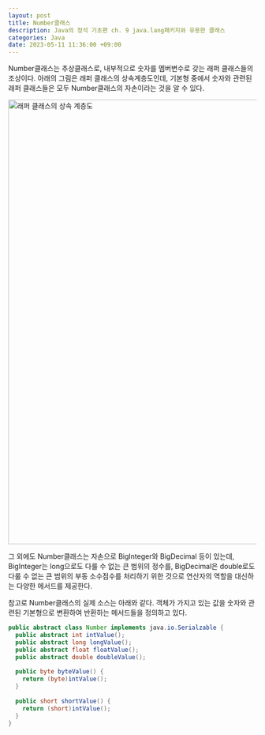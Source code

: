```yaml
---
layout: post
title: Number클래스
description: Java의 정석 기초편 ch. 9 java.lang패키지와 유용한 클래스
categories: Java
date: 2023-05-11 11:36:00 +09:00
---
```

Number클래스는 추상클래스로, 내부적으로 숫자를 멤버변수로 갖는 래퍼 클래스들의 조상이다. 아래의 그림은 래퍼 클래스의 상속계층도인데, 기본형 중에서 숫자와 관련된 래퍼 클래스들은 모두 Number클래스의 자손이라는 것을 알 수 있다.

<img src="https://github.com/johnkdk609/johnkdk609.github.io/assets/88493727/f4c6a1e5-63c9-4b90-ada4-e3a8becee0f5" width="900" title="[자바의 정석 - 기초편] ch9-25~27 래퍼클래스, Number클래스" alt="래퍼 클래스의 상속 계층도"></img>

그 외에도 Number클래스는 자손으로 BigInteger와 BigDecimal 등이 있는데, BigInteger는 long으로도 다룰 수 없는 큰 범위의 정수를, BigDecimal은 double로도 다룰 수 없는 큰 범위의 부동 소수점수를 처리하기 위한 것으로 연산자의 역할을 대신하는 다양한 메서드를 제공한다. 

참고로 Number클래스의 실제 소스는 아래와 같다. 객체가 가지고 있는 값을 숫자와 관련된 기본형으로 변환하여 반환하는 메서드들을 정의하고 있다.

```java
public abstract class Number implements java.io.Serialzable {
  public abstract int intValue();
  public abstract long longValue();
  public abstract float floatValue();
  public abstract double doubleValue();
  
  public byte byteValue() {
    return (byte)intValue();
  }
  
  public short shortValue() {
    return (short)intValue();
  }
}
```
